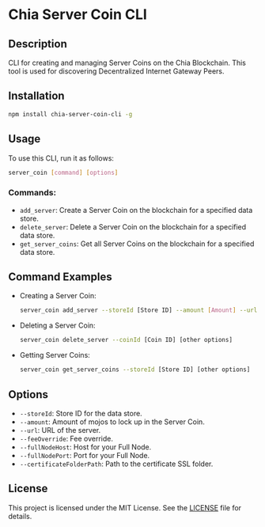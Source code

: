 
# Chia Server Coin CLI

## Description
CLI for creating and managing Server Coins on the Chia Blockchain. This tool is used for discovering Decentralized Internet Gateway Peers.

## Installation

```bash
npm install chia-server-coin-cli -g
```

## Usage
To use this CLI, run it as follows:

```bash
server_coin [command] [options]
```

### Commands:
- `add_server`: Create a Server Coin on the blockchain for a specified data store.
- `delete_server`: Delete a Server Coin on the blockchain for a specified data store.
- `get_server_coins`: Get all Server Coins on the blockchain for a specified data store.

## Command Examples
- Creating a Server Coin:
  ```bash
  server_coin add_server --storeId [Store ID] --amount [Amount] --url [URL] [other options]
  ```

- Deleting a Server Coin:
  ```bash
  server_coin delete_server --coinId [Coin ID] [other options]
  ```

- Getting Server Coins:
  ```bash
  server_coin get_server_coins --storeId [Store ID] [other options]
  ```

## Options
- `--storeId`: Store ID for the data store.
- `--amount`: Amount of mojos to lock up in the Server Coin.
- `--url`: URL of the server.
- `--feeOverride`: Fee override.
- `--fullNodeHost`: Host for your Full Node.
- `--fullNodePort`: Port for your Full Node.
- `--certificateFolderPath`: Path to the certificate SSL folder.

## License
This project is licensed under the MIT License. See the [LICENSE](LICENSE) file for details.
